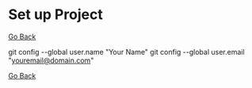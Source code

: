 
# Set up Project 

[Go Back](./../README.md)

git config --global user.name "Your Name"
git config --global user.email "youremail@domain.com"


[Go Back](./../README.md)